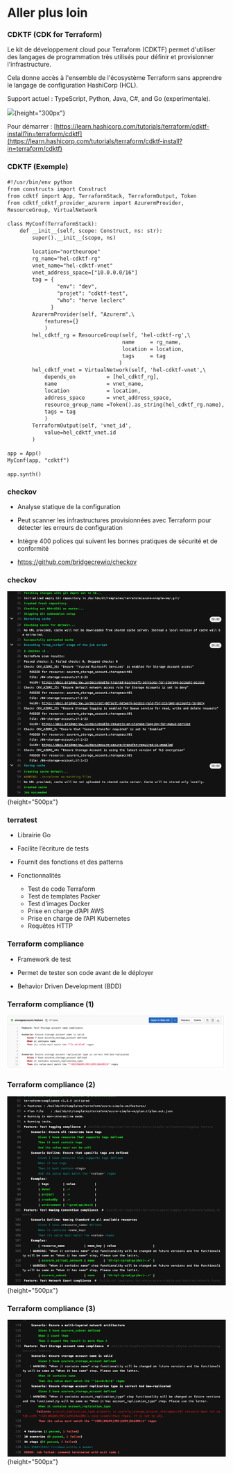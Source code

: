 

# Aller plus loin

### CDKTF (CDK for Terraform)


Le kit de développement cloud pour Terraform (CDKTF) permet d'utiliser des langages de programmation très utilisés pour définir et provisionner l'infrastructure. 

Cela donne accès à l'ensemble de l'écosystème Terraform sans apprendre le langage de configuration HashiCorp (HCL).

Support actuel : TypeScript, Python, Java, C#, and Go (experimentale).


![]([images/terraform/tfsec.png](https://mktg-content-api-hashicorp.vercel.app/api/assets?product=terraform-cdk&version=v0.10.4&asset=website%2Fdocs%2Fcdktf%2Fterraform-platform.png)){height="300px"}


Pour démarrer : [https://learn.hashicorp.com/tutorials/terraform/cdktf-install?in=terraform/cdktf](https://learn.hashicorp.com/tutorials/terraform/cdktf-install?in=terraform/cdktf)

### CDKTF (Exemple)

~~~~~~~~~~~~~~~~~~~~~~~~~~~~~~~~~~~~~~~~~~ {.zsh}
#!/usr/bin/env python
from constructs import Construct
from cdktf import App, TerraformStack, TerraformOutput, Token
from cdktf_cdktf_provider_azurerm import AzurermProvider, ResourceGroup, VirtualNetwork

class MyConf(TerraformStack):
    def __init__(self, scope: Construct, ns: str):
        super().__init__(scope, ns)

        location="northeurope"
        rg_name="hel-cdktf-rg"
        vnet_name="hel-cdktf-vnet"
        vnet_address_space=["10.0.0.0/16"]
        tag = {
                "env": "dev",
                "projet": "cdktf-test",
                "who": "herve leclerc"
              }
        AzurermProvider(self, "Azurerm",\
            features={}
            )
        hel_cdktf_rg = ResourceGroup(self, 'hel-cdktf-rg',\
                                     name     = rg_name,
                                     location = location,
                                     tags     = tag
                                    )
        hel_cdktf_vnet = VirtualNetwork(self, 'hel-cdktf-vnet',\
            depends_on          = [hel_cdktf_rg],
            name                = vnet_name,
            location            = location,
            address_space       = vnet_address_space,
            resource_group_name =Token().as_string(hel_cdktf_rg.name),
            tags = tag
            )
        TerraformOutput(self, 'vnet_id',
            value=hel_cdktf_vnet.id
        )

app = App()
MyConf(app, "cdktf")

app.synth()

~~~~~~~~~~~~~~~~~~~~~~~~~~~~~~~~~~~~~~~~~~





### checkov

- Analyse statique de la configuration

- Peut scanner les infrastructures provisionnées avec Terraform pour détecter les erreurs de configuration

- Intègre 400 polices qui suivent les bonnes pratiques de sécurité et de conformité 

- [https://github.com/bridgecrewio/checkov ](https://github.com/bridgecrewio/checkov)


### checkov

![](images/terraform/checkov.png){height="500px"}

### terratest

- Librairie Go

- Facilite l’écriture de tests 

- Fournit des fonctions et des patterns

- Fonctionnalités 
    - Test de code Terraform
    - Test de templates Packer
    - Test d’images Docker
    - Prise en charge d’API AWS
    - Prise en charge de l’API Kubernetes
    - Requêtes HTTP

### Terraform compliance

- Framework de test

- Permet de tester son code avant de le déployer 

- Behavior Driven Development (BDD)


### Terraform compliance (1)

![](images/terraform/compliance3.png)

### Terraform compliance (2)

![](images/terraform/compliance1.png){height="500px"}

### Terraform compliance (3)

![](images/terraform/compliance2.png){height="500px"}

